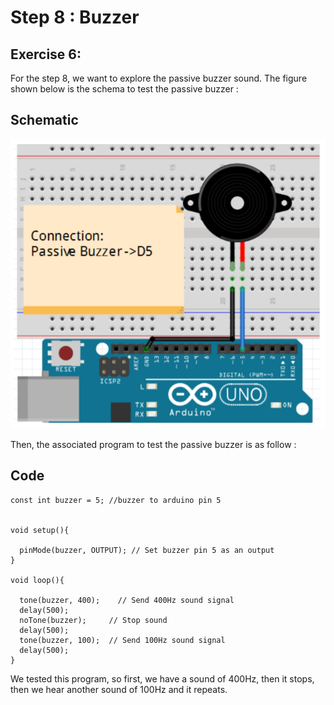 # Step 8 : Buzzer

## **Exercise 6**: 

For the step 8, we want to explore the passive buzzer sound.
The figure shown below is the schema to test the passive buzzer :

## Schematic 

![](step8.PNG)

Then, the associated program to test the passive buzzer is as follow :

## Code
```
const int buzzer = 5; //buzzer to arduino pin 5


void setup(){
 
  pinMode(buzzer, OUTPUT); // Set buzzer pin 5 as an output
}

void loop(){
 
  tone(buzzer, 400);    // Send 400Hz sound signal
  delay(500);        
  noTone(buzzer);     // Stop sound
  delay(500); 
  tone(buzzer, 100);  // Send 100Hz sound signal
  delay(500); 
}
```

We tested this program, so first, we have a sound of 400Hz, then it stops, then we hear another sound of 100Hz and it repeats.